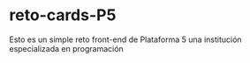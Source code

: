 # reto-cards-P5
Esto es un simple reto front-end de Plataforma 5 una institución especializada en programación
